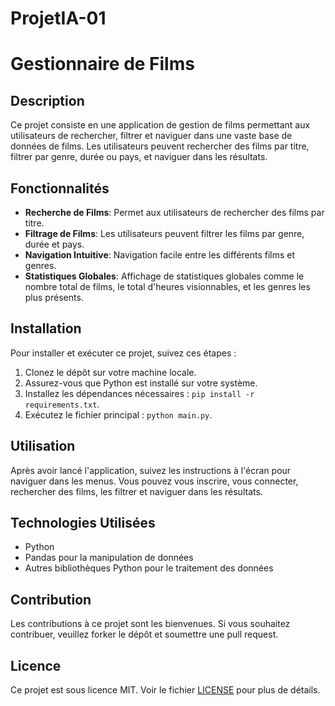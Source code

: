 # ProjetIA-01
# Gestionnaire de Films

## Description
Ce projet consiste en une application de gestion de films permettant aux utilisateurs de rechercher, filtrer et naviguer dans une vaste base de données de films. Les utilisateurs peuvent rechercher des films par titre, filtrer par genre, durée ou pays, et naviguer dans les résultats.

## Fonctionnalités
- **Recherche de Films**: Permet aux utilisateurs de rechercher des films par titre.
- **Filtrage de Films**: Les utilisateurs peuvent filtrer les films par genre, durée et pays.
- **Navigation Intuitive**: Navigation facile entre les différents films et genres.
- **Statistiques Globales**: Affichage de statistiques globales comme le nombre total de films, le total d'heures visionnables, et les genres les plus présents.

## Installation
Pour installer et exécuter ce projet, suivez ces étapes :
1. Clonez le dépôt sur votre machine locale.
2. Assurez-vous que Python est installé sur votre système.
3. Installez les dépendances nécessaires : `pip install -r requirements.txt`.
4. Exécutez le fichier principal : `python main.py`.

## Utilisation
Après avoir lancé l'application, suivez les instructions à l'écran pour naviguer dans les menus. Vous pouvez vous inscrire, vous connecter, rechercher des films, les filtrer et naviguer dans les résultats.

## Technologies Utilisées
- Python
- Pandas pour la manipulation de données
- Autres bibliothèques Python pour le traitement des données

## Contribution
Les contributions à ce projet sont les bienvenues. Si vous souhaitez contribuer, veuillez forker le dépôt et soumettre une pull request.

## Licence
Ce projet est sous licence MIT. Voir le fichier [LICENSE](LICENSE) pour plus de détails.
